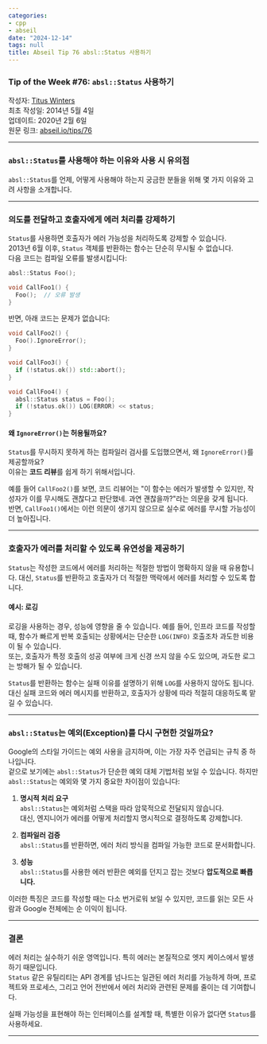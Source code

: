 ```yaml
---
categories:
- cpp
- abseil
date: "2024-12-14"
tags: null
title: Abseil Tip 76 absl::Status 사용하기
---
```



### Tip of the Week #76: `absl::Status` 사용하기

작성자: [Titus Winters](mailto:titus@cs.ucr.edu)  
최초 작성일: 2014년 5월 4일  
업데이트: 2020년 2월 6일  
원문 링크: [abseil.io/tips/76](https://abseil.io/tips/76)  

---

### `absl::Status`를 사용해야 하는 이유와 사용 시 유의점

`absl::Status`를 언제, 어떻게 사용해야 하는지 궁금한 분들을 위해 몇 가지 이유와 고려 사항을 소개합니다.

---

### 의도를 전달하고 호출자에게 에러 처리를 강제하기

`Status`를 사용하면 호출자가 에러 가능성을 처리하도록 강제할 수 있습니다.  
2013년 6월 이후, `Status` 객체를 반환하는 함수는 단순히 무시될 수 없습니다.  
다음 코드는 컴파일 오류를 발생시킵니다:

```cpp
absl::Status Foo();

void CallFoo1() {
  Foo();  // 오류 발생
}
```

반면, 아래 코드는 문제가 없습니다:

```cpp
void CallFoo2() {
  Foo().IgnoreError();
}

void CallFoo3() {
  if (!status.ok()) std::abort();
}

void CallFoo4() {
  absl::Status status = Foo();
  if (!status.ok()) LOG(ERROR) << status;
}
```

#### 왜 `IgnoreError()`는 허용될까요?

`Status`를 무시하지 못하게 하는 컴파일러 검사를 도입했으면서, 왜 `IgnoreError()`를 제공할까요?  
이유는 **코드 리뷰**를 쉽게 하기 위해서입니다.  

예를 들어 `CallFoo2()`를 보면, 코드 리뷰어는 "이 함수는 에러가 발생할 수 있지만, 작성자가 이를 무시해도 괜찮다고 판단했네. 과연 괜찮을까?"라는 의문을 갖게 됩니다.  
반면, `CallFoo1()`에서는 이런 의문이 생기지 않으므로 실수로 에러를 무시할 가능성이 더 높아집니다.

---

### 호출자가 에러를 처리할 수 있도록 유연성을 제공하기

`Status`는 작성한 코드에서 에러를 처리하는 적절한 방법이 명확하지 않을 때 유용합니다. 대신, `Status`를 반환하고 호출자가 더 적절한 맥락에서 에러를 처리할 수 있도록 합니다.

#### 예시: 로깅

로깅을 사용하는 경우, 성능에 영향을 줄 수 있습니다. 예를 들어, 인프라 코드를 작성할 때, 함수가 빠르게 반복 호출되는 상황에서는 단순한 `LOG(INFO)` 호출조차 과도한 비용이 될 수 있습니다.  
또는, 호출자가 특정 호출의 성공 여부에 크게 신경 쓰지 않을 수도 있으며, 과도한 로그는 방해가 될 수 있습니다.

`Status`를 반환하는 함수는 실패 이유를 설명하기 위해 `LOG`를 사용하지 않아도 됩니다. 대신 실패 코드와 에러 메시지를 반환하고, 호출자가 상황에 따라 적절히 대응하도록 맡길 수 있습니다.

---

### `absl::Status`는 예외(Exception)를 다시 구현한 것일까요?

Google의 스타일 가이드는 예외 사용을 금지하며, 이는 가장 자주 언급되는 규칙 중 하나입니다.  
겉으로 보기에는 `absl::Status`가 단순한 예외 대체 기법처럼 보일 수 있습니다. 하지만 `absl::Status`는 예외와 몇 가지 중요한 차이점이 있습니다:

1. **명시적 처리 요구**  
   `absl::Status`는 예외처럼 스택을 따라 암묵적으로 전달되지 않습니다.  
   대신, 엔지니어가 에러를 어떻게 처리할지 명시적으로 결정하도록 강제합니다.

2. **컴파일러 검증**  
   `absl::Status`를 반환하면, 에러 처리 방식을 컴파일 가능한 코드로 문서화합니다.

3. **성능**  
   `absl::Status`를 사용한 에러 반환은 예외를 던지고 잡는 것보다 **압도적으로 빠릅니다.**

이러한 특징은 코드를 작성할 때는 다소 번거로워 보일 수 있지만, 코드를 읽는 모든 사람과 Google 전체에는 순 이익이 됩니다.

---

### 결론

에러 처리는 실수하기 쉬운 영역입니다. 특히 에러는 본질적으로 엣지 케이스에서 발생하기 때문입니다.  
`Status` 같은 유틸리티는 API 경계를 넘나드는 일관된 에러 처리를 가능하게 하며, 프로젝트와 프로세스, 그리고 언어 전반에서 에러 처리와 관련된 문제를 줄이는 데 기여합니다.

실패 가능성을 표현해야 하는 인터페이스를 설계할 때, 특별한 이유가 없다면 `Status`를 사용하세요.

---
